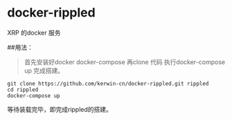 # docker-rippled

XRP 的docker 服务

##用法：
> 首先安装好docker docker-compose
> 再clone 代码 执行docker-compose up 完成搭建。

    git clone https://github.com/kerwin-cn/docker-rippled.git rippled
    cd rippled
    docker-compose up
    
等待装载完毕，即完成rippled的搭建。
